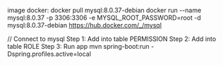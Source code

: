 image docker:
docker pull mysql:8.0.37-debian
docker run --name mysql:8.0.37 -p 3306:3306 -e MYSQL_ROOT_PASSWORD=root -d mysql:8.0.37-debian
https://hub.docker.com/_/mysql

// Connect to mysql
Step 1: Add into table PERMISSION
Step 2: Add into table ROLE
Step 3: Run app
mvn spring-boot:run -Dspring.profiles.active=local